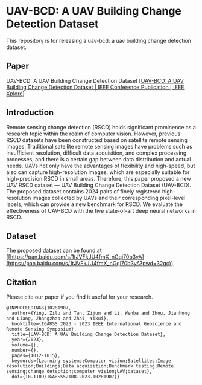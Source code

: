 # UAV-BCD: A UAV Building Change Detection Dataset

This repository is for releasing a uav-bcd: a uav building change detection dataset.

## Paper

UAV-BCD: A UAV Building Change Detection Dataset [[UAV-BCD: A UAV Building Change Detection Dataset | IEEE Conference Publication | IEEE Xplore](https://ieeexplore.ieee.org/document/10281907)]

## Introduction

Remote sensing change detection (RSCD) holds significant prominence as a research topic within the realm of computer vision. However, previous RSCD datasets have been constructed based on satellite remote sensing images. Traditional satellite remote sensing images have problems such as insufficient resolution, difficult data acquisition, and complex processing processes, and there is a certain gap between data distribution and actual needs. UAVs not only have the advantages of flexibility and high-speed, but also can capture high-resolution images, which are especially suitable for high-precision RSCD in small areas. Therefore, this paper proposed a new UAV RSCD dataset — UAV Building Change Detection Dataset (UAV-BCD). The proposed dataset contains 2024 pairs of finely registered high-resolution images collected by UAVs and their corresponding pixel-level labels, which can provide a new benchmark for RSCD. We evaluate the effectiveness of UAV-BCD with the five state-of-art deep neural networks in RSCD.

## Dataset

The proposed dataset can be found at [[https://pan.baidu.com/s/1tJVFkJU4fmX_nGqi70b3yA](https://pan.baidu.com/s/1tJVFkJU4fmX_nGqi70b3yA?pwd=32qc)]

## Citation

Please cite our paper if you find it useful for your research.

```
@INPROCEEDINGS{10281907,
  author={Ying, Zilu and Tan, Zijun and Li, Wenba and Zhou, Jianhong and Liang, Zhangzhao and Zhai, Yikui},
  booktitle={IGARSS 2023 - 2023 IEEE International Geoscience and Remote Sensing Symposium}, 
  title={UAV-BCD: A UAV Building Change Detection Dataset}, 
  year={2023},
  volume={},
  number={},
  pages={1012-1015},
  keywords={Learning systems;Computer vision;Satellites;Image resolution;Buildings;Data acquisition;Benchmark testing;Remote sensing;change detection;computer vision;UAV;dataset},
  doi={10.1109/IGARSS52108.2023.10281907}}

```
